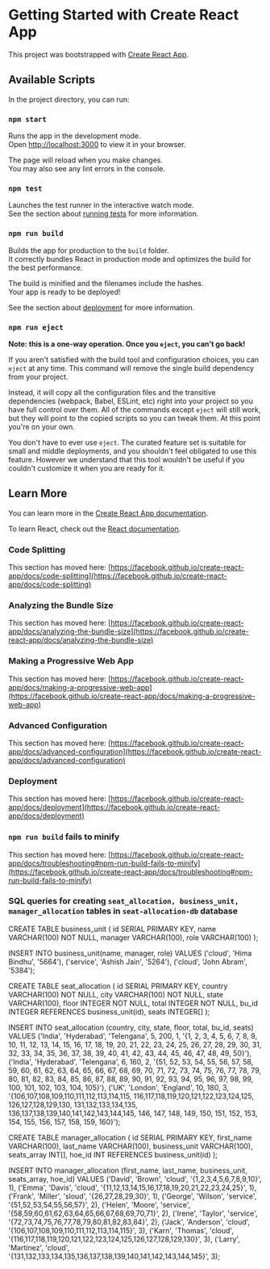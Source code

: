 # Getting Started with Create React App

This project was bootstrapped with [Create React App](https://github.com/facebook/create-react-app).

## Available Scripts

In the project directory, you can run:

### `npm start`

Runs the app in the development mode.\
Open [http://localhost:3000](http://localhost:3000) to view it in your browser.

The page will reload when you make changes.\
You may also see any lint errors in the console.

### `npm test`

Launches the test runner in the interactive watch mode.\
See the section about [running tests](https://facebook.github.io/create-react-app/docs/running-tests) for more information.

### `npm run build`

Builds the app for production to the `build` folder.\
It correctly bundles React in production mode and optimizes the build for the best performance.

The build is minified and the filenames include the hashes.\
Your app is ready to be deployed!

See the section about [deployment](https://facebook.github.io/create-react-app/docs/deployment) for more information.

### `npm run eject`

**Note: this is a one-way operation. Once you `eject`, you can't go back!**

If you aren't satisfied with the build tool and configuration choices, you can `eject` at any time. This command will remove the single build dependency from your project.

Instead, it will copy all the configuration files and the transitive dependencies (webpack, Babel, ESLint, etc) right into your project so you have full control over them. All of the commands except `eject` will still work, but they will point to the copied scripts so you can tweak them. At this point you're on your own.

You don't have to ever use `eject`. The curated feature set is suitable for small and middle deployments, and you shouldn't feel obligated to use this feature. However we understand that this tool wouldn't be useful if you couldn't customize it when you are ready for it.

## Learn More

You can learn more in the [Create React App documentation](https://facebook.github.io/create-react-app/docs/getting-started).

To learn React, check out the [React documentation](https://reactjs.org/).

### Code Splitting

This section has moved here: [https://facebook.github.io/create-react-app/docs/code-splitting](https://facebook.github.io/create-react-app/docs/code-splitting)

### Analyzing the Bundle Size

This section has moved here: [https://facebook.github.io/create-react-app/docs/analyzing-the-bundle-size](https://facebook.github.io/create-react-app/docs/analyzing-the-bundle-size)

### Making a Progressive Web App

This section has moved here: [https://facebook.github.io/create-react-app/docs/making-a-progressive-web-app](https://facebook.github.io/create-react-app/docs/making-a-progressive-web-app)

### Advanced Configuration

This section has moved here: [https://facebook.github.io/create-react-app/docs/advanced-configuration](https://facebook.github.io/create-react-app/docs/advanced-configuration)

### Deployment

This section has moved here: [https://facebook.github.io/create-react-app/docs/deployment](https://facebook.github.io/create-react-app/docs/deployment)

### `npm run build` fails to minify

This section has moved here: [https://facebook.github.io/create-react-app/docs/troubleshooting#npm-run-build-fails-to-minify](https://facebook.github.io/create-react-app/docs/troubleshooting#npm-run-build-fails-to-minify)


### SQL queries for creating `seat_allocation, business_unit, manager_allocation` tables in `seat-allocation-db` database
CREATE TABLE business_unit (
    id SERIAL PRIMARY KEY,
    name VARCHAR(100) NOT NULL,
    manager VARCHAR(100),
    role VARCHAR(100)
);

INSERT INTO business_unit(name, manager, role)
VALUES ('cloud', 'Hima Bindhu', '5664'),
		('service', 'Ashish Jain', '5264'),
		('cloud', 'John Abram', '5384');

CREATE TABLE seat_allocation (
    id SERIAL PRIMARY KEY,
    country VARCHAR(100) NOT NULL,
    city VARCHAR(100) NOT NULL,
    state VARCHAR(100),
    floor INTEGER NOT NULL,
    total INTEGER NOT NULL,
    bu_id INTEGER REFERENCES business_unit(id),
    seats INTEGER[] 
);

INSERT INTO seat_allocation (country, city, state, floor, total, bu_id, seats)
VALUES ('India', 'Hyderabad', 'Telengana', 5, 200, 1, '{1, 2, 3, 4, 5, 6, 7, 8, 9, 10,
														11, 12, 13, 14, 15, 16, 17, 18, 19, 20, 
														21, 22, 23, 24, 25, 26, 27, 28, 29, 30, 
														31, 32, 33, 34, 35, 36, 37, 38, 39, 40,
														41, 42, 43, 44, 45, 46, 47, 48, 49, 50}'),
		('India', 'Hyderabad', 'Telengana', 6, 160, 2, '{51, 52, 53, 54, 55, 56, 57, 58, 59, 60, 
														61, 62, 63, 64, 65, 66, 67, 68, 69, 70, 
														71, 72, 73, 74, 75, 76, 77, 78, 79, 80, 
														81, 82, 83, 84, 85, 86, 87, 88, 89, 90, 
														91, 92, 93, 94, 95, 96, 97, 98, 99, 100, 
														101, 102, 103, 104, 105}'),
		('UK', 'London', 'England', 10, 180, 3, '{106,107,108,109,110,111,112,113,114,115, 
													116,117,118,119,120,121,122,123,124,125, 
													126,127,128,129,130, 131,132,133,134,135,
													136,137,138,139,140,141,142,143,144,145, 
													146, 147, 148, 149, 150, 151, 152, 153, 154, 155,
													156, 157, 158, 159, 160}');


CREATE TABLE manager_allocation (
	id SERIAL PRIMARY KEY,
	first_name VARCHAR(100),
	last_name VARCHAR(100),
	business_unit VARCHAR(100),
	seats_array INT[],
	hoe_id INT REFERENCES business_unit(id)
);


INSERT INTO manager_allocation (first_name, last_name, business_unit, seats_array, hoe_id)
VALUES ('David', 'Brown', 'cloud', '{1,2,3,4,5,6,7,8,9,10}', 1),
		('Emma', 'Davis', 'cloud', '{11,12,13,14,15,16,17,18,19,20,21,22,23,24,25}', 1),
		('Frank', 'Miller', 'sloud', '{26,27,28,29,30}', 1),
		('George', 'Wilson', 'service', '{51,52,53,54,55,56,57}', 2),
		('Helen', 'Moore', 'service', '{58,59,60,61,62,63,64,65,66,67,68,69,70,71}', 2),
		('Irene', 'Taylor', 'service', '{72,73,74,75,76,77,78,79,80,81,82,83,84}', 2),
		('Jack', 'Anderson', 'cloud', '{106,107,108,109,110,111,112,113,114,115}', 3),
		('Karn', 'Thomas', 'cloud', '{116,117,118,119,120,121,122,123,124,125,126,127,128,129,130}', 3),
		('Larry', 'Martinez', 'cloud', '{131,132,133,134,135,136,137,138,139,140,141,142,143,144,145}', 3);

